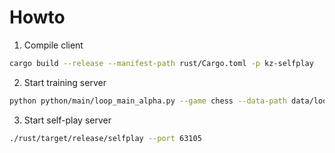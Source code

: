 # Howto

1. Compile client

```sh
cargo build --release --manifest-path rust/Cargo.toml -p kz-selfplay
```

2. Start training server

```sh
python python/main/loop_main_alpha.py --game chess --data-path data/loop --new
```

3. Start self-play server

```sh
./rust/target/release/selfplay --port 63105
```
